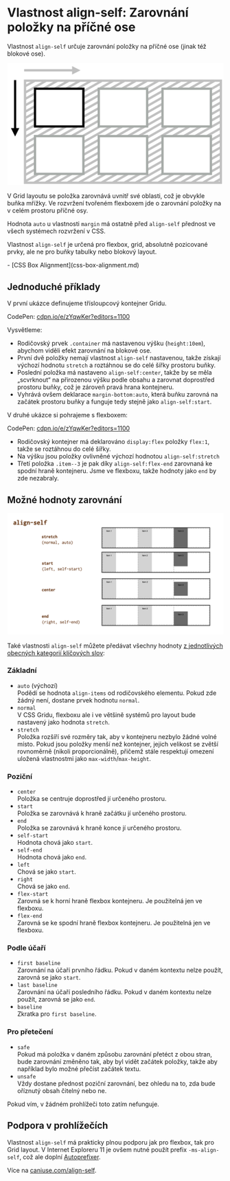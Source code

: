 # Vlastnost align-self: Zarovnání položky na příčné ose

Vlastnost `align-self` určuje zarovnání položky na příčné ose (jinak též blokové ose).

![Vlastnost align-self](../dist/images/original/vdlayout/css-align-self-schema.png)

V Grid layoutu se položka zarovnává uvnitř své oblasti, což je obvykle buňka mřížky. Ve rozvržení tvořeném flexboxem jde o zarovnání položky na v celém prostoru příčné osy.

Hodnota `auto` u vlastnosti `margin` má ostatně před `align-self` přednost ve všech systémech rozvržení v CSS.

<!-- AdSnippet -->

Vlastnost `align-self` je určená pro flexbox, grid, absolutně pozicované prvky, ale ne pro buňky tabulky nebo blokový layout.

<div class="related web-only" markdown="1">
- [CSS Box Alignment](css-box-alignment.md)
</div>

## Jednoduché příklady

V první ukázce definujeme třísloupcový kontejner Gridu.

CodePen: [cdpn.io/e/zYqwKer?editors=1100](https://codepen.io/machal/pen/zYqwKer?editors=1100)

Vysvětleme:

- Rodičovský prvek `.container` má nastavenou výšku (`height:10em`), abychom viděli efekt zarovnání na blokové ose.
- První dvě položky nemají vlastnost `align-self` nastavenou, takže získají výchozí hodnotu `stretch` a roztáhnou se do celé šířky prostoru buňky.
- Poslední položka má nastaveno `align-self:center`, takže by se měla „scvrknout“ na přirozenou výšku podle obsahu a zarovnat doprostřed prostoru buňky, což je zároveň pravá hrana kontejneru.
- Vyhrává ovšem deklarace `margin-bottom:auto`, která buňku zarovná na začátek prostoru buňky a funguje tedy stejně jako `align-self:start`.

V druhé ukázce si pohrajeme s flexboxem:

CodePen: [cdpn.io/e/zYqwKer?editors=1100](https://codepen.io/machal/pen/zYqwKer?editors=1100)

- Rodičovský kontejner má deklarováno `display:flex` položky `flex:1`, takže se roztáhnou do celé šířky.
- Na výšku jsou položky ovlivněné výchozí hodnotou `align-self:stretch`
- Třetí položka `.item--3` je pak díky `align-self:flex-end` zarovnaná ke spodní hraně kontejneru. Jsme ve flexboxu, takže hodnoty jako `end` by zde nezabraly.

## Možné hodnoty zarovnání

![Hodnoty vlastnosti align-self](../dist/images/original/vdlayout/css-align-self-hodnoty.png)

Také vlastnosti `align-self` můžete předávat všechny hodnoty [z jednotlivých obecných kategorií klíčových slov](css-box-alignment.md#typy-klicova-slova):

### Základní

- `auto` (výchozí)  
  Podědí se hodnota `align-items` od rodičovského elementu. Pokud zde žádný není, dostane prvek hodnotu `normal`.
- `normal`  
  V CSS Gridu, flexboxu ale i ve většině systémů pro layout bude nastavený jako hodnota `stretch`.
- `stretch`  
  Položka rozšíří své rozměry tak, aby v kontejneru nezbylo žádné volné místo. Pokud jsou položky menší než kontejner, jejich velikost se zvětší rovnoměrně (nikoli proporcionálně), přičemž stále respektují omezení uložená vlastnostmi jako `max-width`/`max-height`.

### Poziční

- `center`  
  Položka se centruje doprostřed jí určeného prostoru.
- `start`  
  Položka se zarovnává k hraně začátku jí určeného prostoru.
- `end`  
  Položka se zarovnává k hraně konce jí určeného prostoru.
- `self-start`  
  Hodnota chová jako `start`.
- `self-end`  
  Hodnota chová jako `end`.
- `left`  
  Chová se jako `start`.
- `right`  
  Chová se jako `end`.
- `flex-start`  
  Zarovná se k horní hraně flexbox kontejneru. Je použitelná jen ve flexboxu.
- `flex-end`  
  Zarovná se ke spodní hraně flexbox kontejneru. Je použitelná jen ve flexboxu.  

### Podle účaří

- `first baseline`  
  Zarovnání na účaří prvního řádku. Pokud v daném kontextu nelze použít, zarovná se jako `start`.
- `last baseline`  
  Zarovnání na účaří posledního řádku. Pokud v daném kontextu nelze použít, zarovná se jako `end`.
- `baseline`  
  Zkratka pro `first baseline`.

### Pro přetečení

- `safe`  
  Pokud má položka v daném způsobu zarovnání přetéct z obou stran, bude zarovnání změněno tak, aby byl vidět začátek položky, takže aby například bylo možné přečíst začátek textu.
- `unsafe`  
  Vždy dostane přednost poziční zarovnání, bez ohledu na to, zda bude oříznutý obsah čitelný nebo ne.  

Pokud vím, v žádném prohlížeči toto zatím nefunguje.

## Podpora v prohlížečích

Vlastnost `align-self` má prakticky plnou podporu jak pro flexbox, tak pro Grid layout. V Internet Exploreru 11 je ovšem nutné použít prefix `-ms-align-self`, což ale doplní [Autoprefixer](autoprefixer.md).

Více na [caniuse.com/align-self](https://caniuse.com/#search=align-self).

<!-- AdSnippet -->
